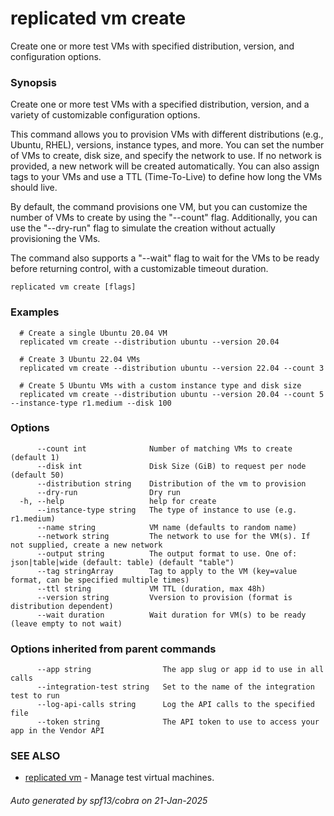 # replicated vm create

Create one or more test VMs with specified distribution, version, and configuration options.

### Synopsis

Create one or more test VMs with a specified distribution, version, and a variety of customizable configuration options.

This command allows you to provision VMs with different distributions (e.g., Ubuntu, RHEL), versions, instance types, and more. You can set the number of VMs to create, disk size, and specify the network to use. If no network is provided, a new network will be created automatically. You can also assign tags to your VMs and use a TTL (Time-To-Live) to define how long the VMs should live.

By default, the command provisions one VM, but you can customize the number of VMs to create by using the "--count" flag. Additionally, you can use the "--dry-run" flag to simulate the creation without actually provisioning the VMs.

The command also supports a "--wait" flag to wait for the VMs to be ready before returning control, with a customizable timeout duration.

```
replicated vm create [flags]
```

### Examples

```
  # Create a single Ubuntu 20.04 VM
  replicated vm create --distribution ubuntu --version 20.04

  # Create 3 Ubuntu 22.04 VMs
  replicated vm create --distribution ubuntu --version 22.04 --count 3

  # Create 5 Ubuntu VMs with a custom instance type and disk size
  replicated vm create --distribution ubuntu --version 20.04 --count 5 --instance-type r1.medium --disk 100
```

### Options

```
      --count int              Number of matching VMs to create (default 1)
      --disk int               Disk Size (GiB) to request per node (default 50)
      --distribution string    Distribution of the vm to provision
      --dry-run                Dry run
  -h, --help                   help for create
      --instance-type string   The type of instance to use (e.g. r1.medium)
      --name string            VM name (defaults to random name)
      --network string         The network to use for the VM(s). If not supplied, create a new network
      --output string          The output format to use. One of: json|table|wide (default: table) (default "table")
      --tag stringArray        Tag to apply to the VM (key=value format, can be specified multiple times)
      --ttl string             VM TTL (duration, max 48h)
      --version string         Vversion to provision (format is distribution dependent)
      --wait duration          Wait duration for VM(s) to be ready (leave empty to not wait)
```

### Options inherited from parent commands

```
      --app string                The app slug or app id to use in all calls
      --integration-test string   Set to the name of the integration test to run
      --log-api-calls string      Log the API calls to the specified file
      --token string              The API token to use to access your app in the Vendor API
```

### SEE ALSO

* [replicated vm](replicated_vm.md)	 - Manage test virtual machines.

###### Auto generated by spf13/cobra on 21-Jan-2025
